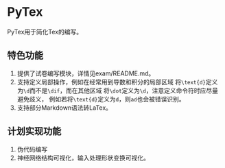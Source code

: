 # PyTex
PyTex用于简化Tex的编写。

## 特色功能
1. 提供了试卷编写模块，详情见exam/README.md。<br/>
2. 支持定义局部操作，例如在经常用到导数和积分的局部区域
将`\text{d}`定义为`\d`而不是`\dif`，而在其他区域
将`\dot`定义为`\d`，注意定义命令符时应尽量避免歧义，
例如若将`\text{d}`定义为`d`，则`ad`也会被错误识别。<br/>
3. 支持部分Markdown语法转LaTex。

## 计划实现功能
1. 伪代码编写
2. 神经网络结构可视化，输入处理形状变换可视化。
